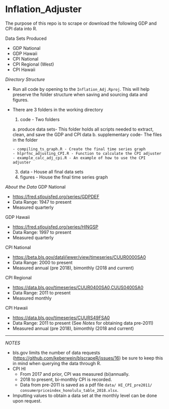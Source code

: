 # Inflation_Adjuster
The purpose of this repo is to scrape or download the following GDP and CPI data into R.  

Data Sets Produced 
  - GDP National
  - GDP Hawaii
  - CPI National
  - CPI Regional (West) 
  - CPI Hawaii

*Directory Structure*
  - Run all code by opening to the `Inflation_Adj.Rproj`.  This will help preserve the folder structure when saving and sourcing data and figures. 
  - There are 3 folders in the working directory 
    1. code - Two folders 
    
      a. produce data sets- This folder holds all scripts needed to extract, clean, and save the GDP and CPI data 
      b. supplementary code- The files in the folder
      
        - compiling_ts_graph.R - Create the final time series graph 
        - hlprfnc_adjusting_CPI.R - Function to calculate the CPI adjuster 
        - example_calc_adj_cpi.R - An example of how to use the CPI adjuster
        
    3. data - House all final data sets
    5. figures - House the final time series graph


*About the Data*
GDP National 
  - https://fred.stlouisfed.org/series/GDPDEF  
  - Data Range: 1947 to present 
  - Measured quarterly 

GDP Hawaii 
  - https://fred.stlouisfed.org/series/HINGSP
  - Data Range: 1997 to present 
  - Measured quarterly 

CPI National 
  - https://beta.bls.gov/dataViewer/view/timeseries/CUUR0000SA0
  - Data Range: 2000 to present
  - Measured annual (pre 2018), bimonthly (2018 and current) 

CPI Regional 
  - https://data.bls.gov/timeseries/CUUR0400SA0,CUUS0400SA0
  - Data Range: 2011 to present 
  - Measured monthly 

CPI Hawaii 
  - https://data.bls.gov/timeseries/CUURS49FSA0 
  - Data Range: 2011 to present (See *Notes* for obtaining data pre-2011) 
  - Measured annual (pre 2018), bimonthly (2018 and current) 


------------------
*NOTES* 

  - bls.gov limits the number of data requests (https://github.com/keberwein/blscrapeR/issues/16) be sure to keep this in mind when querying the data through R.  
  - CPI HI 
     - From 2017 and prior, CPI was measured (bi)annually.  
     - 2018 to present, bi-monthly CPI is recorded.  
     - Data from pre-2011 is saved as a pdf file `data/ HI_CPI_pre2011/ consumerpriceindex_honolulu_table_2018.xlsx`. 
  - Imputting values to obtain a data set at the monthly level can be done upon request.    







